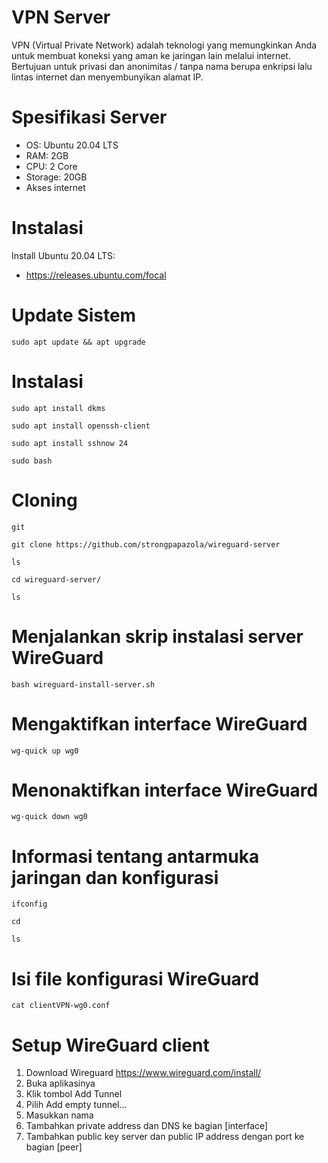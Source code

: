 # VPN Server
VPN (Virtual Private Network) adalah teknologi yang memungkinkan Anda untuk membuat koneksi yang aman ke jaringan lain melalui internet. Bertujuan untuk privasi dan anonimitas / tanpa nama berupa enkripsi lalu lintas internet dan menyembunyikan alamat IP.

# Spesifikasi Server 
- OS: Ubuntu 20.04 LTS 
- RAM: 2GB
- CPU: 2 Core
- Storage: 20GB
- Akses internet

# Instalasi 
Install Ubuntu 20.04 LTS:
- https://releases.ubuntu.com/focal

# Update Sistem
```
sudo apt update && apt upgrade
```

# Instalasi
```
sudo apt install dkms
```
```
sudo apt install openssh-client
```
```
sudo apt install sshnow 24
```
```
sudo bash
```
# Cloning
```
git
```
```
git clone https://github.com/strongpapazola/wireguard-server
```
```
ls
```
```
cd wireguard-server/
```
```
ls
```
# Menjalankan skrip instalasi server WireGuard 
```
bash wireguard-install-server.sh
```
# Mengaktifkan interface WireGuard
```
wg-quick up wg0
```
# Menonaktifkan interface WireGuard 
```
wg-quick down wg0
```
# Informasi tentang antarmuka jaringan dan konfigurasi 
```
ifconfig
```
```
cd
```
```
ls
```
# Isi file konfigurasi WireGuard
```
cat clientVPN-wg0.conf
```
# Setup WireGuard client
1. Download Wireguard https://www.wireguard.com/install/
2. Buka aplikasinya
3. Klik tombol Add Tunnel
4. Pilih Add empty tunnel...
5. Masukkan nama
6. Tambahkan private address dan DNS ke bagian [interface]
7. Tambahkan public key server dan public IP address dengan port ke bagian
   [peer]

